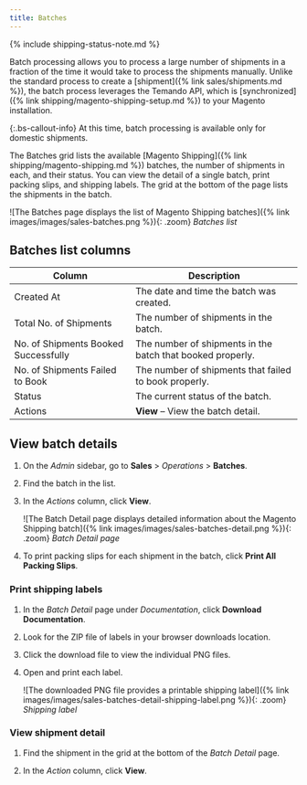 ```yaml
---
title: Batches
---
```


{% include shipping-status-note.md %}

Batch processing allows you to process a large number of shipments in a fraction of the time it would take to process the shipments manually. Unlike the standard process to create a [shipment]({% link sales/shipments.md %}), the batch process leverages the Temando API, which is [synchronized]({% link shipping/magento-shipping-setup.md %}) to your Magento installation.

{:.bs-callout-info}
At this time, batch processing is available only for domestic shipments.

The Batches grid lists the available [Magento Shipping]({% link shipping/magento-shipping.md %}) batches, the number of shipments in each, and their status. You can view the detail of a single batch, print packing slips, and shipping labels. The grid at the bottom of the page lists the shipments in the batch.

![The Batches page displays the list of Magento Shipping batches]({% link images/images/sales-batches.png %}){: .zoom}
_Batches list_

## Batches list columns

|Column|Description|
|--- |--- |
|Created At|The date and time the batch was created.|
|Total No. of Shipments|The number of shipments in the batch.|
|No. of Shipments Booked Successfully|The number of shipments in the batch that booked properly.|
|No. of Shipments Failed to Book|The number of shipments that failed to book properly.|
|Status|The current status of the batch.|
|Actions|**View** – View the batch detail.|

## View batch details

1. On the _Admin_ sidebar, go to  **Sales** > _Operations_ > **Batches**.

1. Find the batch in the list.

1. In the _Actions_ column, click **View**.

   ![The Batch Detail page displays detailed information about the Magento Shipping batch]({% link images/images/sales-batches-detail.png %}){: .zoom}
   _Batch Detail page_

1. To print packing slips for each shipment in the batch, click **Print All Packing Slips**.

### Print shipping labels

1. In the _Batch Detail_ page under _Documentation_, click **Download Documentation**.

1. Look for the ZIP file of labels in your browser downloads location.

1. Click the download file to view the individual PNG files.

1. Open and print each label.

   ![The downloaded PNG file provides a printable shipping label]({% link images/images/sales-batches-detail-shipping-label.png %}){: .zoom}
   _Shipping label_

### View shipment detail

1. Find the shipment in the grid at the bottom of the _Batch Detail_ page.

1. In the _Action_ column, click **View**.
